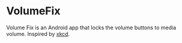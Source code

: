 # VolumeFix
Volume Fix is an Android app that locks the volume buttons to media volume.  Inspired by [xkcd](https://xkcd.com/1884/).